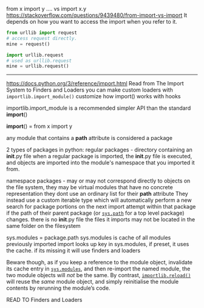 from x import y .... vs import x.y
https://stackoverflow.com/questions/9439480/from-import-vs-import
It depends on how you want to access the import when you refer to it.
```python
from urllib import request
# access request directly.
mine = request()

import urllib.request
# used as urllib.request
mine = urllib.request()
```

____
https://docs.python.org/3/reference/import.html
Read from The Import System to Finders and Loaders
you can make custom loaders with `importlib.import_module()`
customize how import() works with hooks

importlib.import_module is a recommended simpler API than the standard __import__()

__import__() = from x import y

any module that contains a __path__ attribute is considered a package


2 types of packages in python:
regular packages - directory containing an __init__.py file
when a regular package is imported, the __init__.py file is executed, and objects are imported into the module's namespace that you imported it from.

namespace packages - may or may not correspond directly to objects on the file system, they may be virtual modules that have no concrete representation
they dont use an ordinary list for their __path__ attribute
They instead use a custom iterable type which will automatically perform a new search for package portions on the next import attempt within that package if the path of their parent package (or [`sys.path`](https://docs.python.org/3/library/sys.html#sys.path "sys.path") for a top level package) changes.
there is no __init__.py file
the files it imports may not be located in the same folder on the filesystem

sys.modules = package.path
sys.modules is cache of all modules previously imported
import looks up key in sys.modules, if preset, it uses the cache.
if its missing it will use finders and loaders

Beware though, as if you keep a reference to the module object, invalidate its cache entry in [`sys.modules`](https://docs.python.org/3/library/sys.html#sys.modules "sys.modules"), and then re-import the named module, the two module objects will _not_ be the same. By contrast, [`importlib.reload()`](https://docs.python.org/3/library/importlib.html#importlib.reload "importlib.reload") will reuse the _same_ module object, and simply reinitialise the module contents by rerunning the module’s code.

READ TO Finders and Loaders